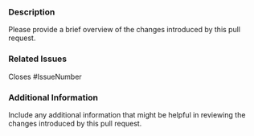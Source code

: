 ### Description

Please provide a brief overview of the changes introduced by this pull request.

### Related Issues

Closes #IssueNumber


### Additional Information

Include any additional information that might be helpful in reviewing the changes introduced by this pull request.
